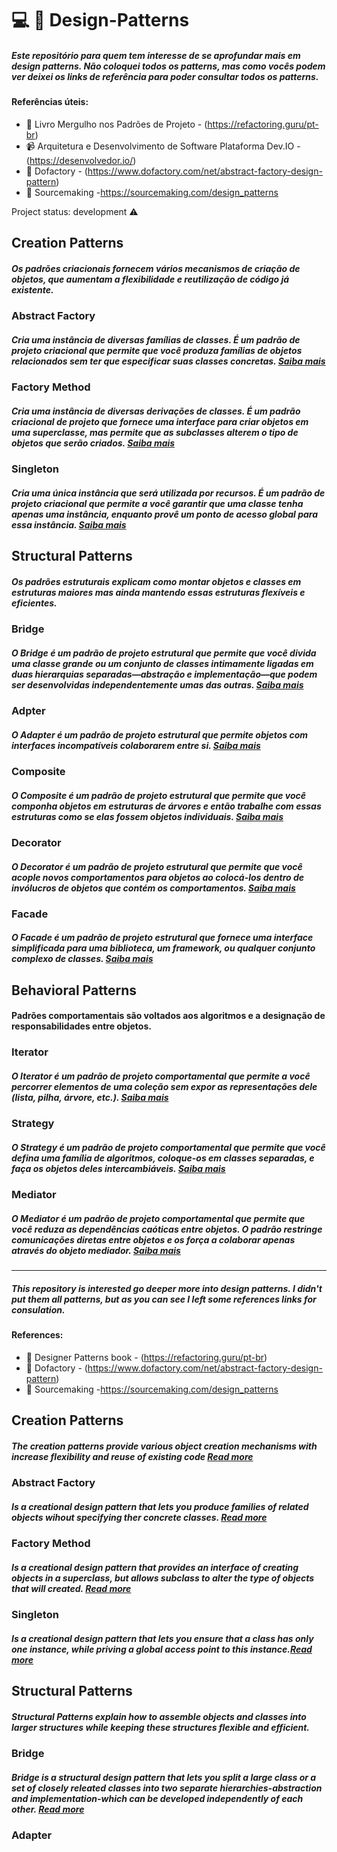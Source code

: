 #  :computer: :blue_book: Design-Patterns

##### Este repositório para quem tem interesse de se aprofundar mais em design patterns. Não coloquei todos os patterns, mas como vocês podem ver deixei os links de referência para poder consultar todos os patterns.

#### Referências úteis: 
 * :orange_book: Livro Mergulho nos Padrões de Projeto - (https://refactoring.guru/pt-br)  
 * :video_camera: Arquitetura e Desenvolvimento de Software Plataforma Dev.IO - (https://desenvolvedor.io/)
 * :bookmark_tabs: Dofactory -  (https://www.dofactory.com/net/abstract-factory-design-pattern)
 * :bookmark_tabs: Sourcemaking -https://sourcemaking.com/design_patterns

 Project status:  development :warning:

## Creation Patterns
##### Os padrões criacionais fornecem vários mecanismos de criação de objetos, que aumentam a flexibilidade e reutilização de código já existente.

### Abstract Factory
##### Cria uma instância de diversas famílias de classes. É um padrão de projeto criacional que permite que você produza famílias de objetos relacionados sem ter que especificar  suas classes concretas. [Saiba mais](https://refactoring.guru/pt-br/design-patterns/abstract-factory)


### Factory Method
##### Cria uma instância de diversas derivações de classes. É um padrão criacional de projeto que fornece uma interface para criar objetos em uma superclasse, mas permite que as subclasses alterem o tipo de objetos que serão criados. [Saiba mais](https://refactoring.guru/pt-br/design-patterns/factory-method)

### Singleton
##### Cria uma única instância que será utilizada por recursos. É um padrão de projeto criacional que permite a você garantir que uma classe tenha apenas uma instância, enquanto provê um ponto de acesso global para essa instância. [Saiba mais](https://refactoring.guru/pt-br/design-patterns/singleton)



## Structural Patterns
##### Os padrões estruturais explicam como montar objetos e classes em estruturas maiores mas ainda mantendo essas estruturas flexíveis e eficientes.

### Bridge
##### O Bridge é um padrão de projeto estrutural que permite que você divida uma classe grande ou um conjunto de classes intimamente ligadas em duas hierarquias separadas—abstração e implementação—que podem ser desenvolvidas independentemente umas das outras. [Saiba mais](https://refactoring.guru/pt-br/design-patterns/bridge)

### Adpter
##### O Adapter é um padrão de projeto estrutural que permite objetos com interfaces incompatíveis colaborarem entre si. [Saiba mais](https://refactoring.guru/pt-br/design-patterns/adapter)

### Composite
##### O Composite é um padrão de projeto estrutural que permite que você componha objetos em estruturas de árvores e então trabalhe com essas estruturas como se elas fossem objetos individuais. [Saiba mais](https://refactoring.guru/pt-br/design-patterns/composite)

### Decorator
##### O Decorator é um padrão de projeto estrutural que permite que você acople novos comportamentos para objetos ao colocá-los dentro de invólucros de objetos que contém os comportamentos. [Saiba mais](https://refactoring.guru/pt-br/design-patterns/decorator)

### Facade
##### O Facade é um padrão de projeto estrutural que fornece uma interface simplificada para uma biblioteca, um framework, ou qualquer conjunto complexo de classes. [Saiba mais](https://refactoring.guru/pt-br/design-patterns/facade)



## Behavioral Patterns
#### Padrões comportamentais são voltados aos algoritmos e a designação de responsabilidades entre objetos.

### Iterator
##### O Iterator é um padrão de projeto comportamental que permite a você percorrer elementos de uma coleção sem expor as representações dele (lista, pilha, árvore, etc.). [Saiba mais](https://refactoring.guru/pt-br/design-patterns/iterator)

### Strategy
##### O Strategy é um padrão de projeto comportamental que permite que você defina uma família de algoritmos, coloque-os em classes separadas, e faça os objetos deles intercambiáveis. [Saiba mais](https://refactoring.guru/pt-br/design-patterns/strategy)

### Mediator
##### O Mediator é um padrão de projeto comportamental que permite que você reduza as dependências caóticas entre objetos. O padrão restringe comunicações diretas entre objetos e os força a colaborar apenas através do objeto mediador. [Saiba mais](https://refactoring.guru/pt-br/design-patterns/mediator)



<hr />

##### This repository is interested go deeper more into design patterns. I didn't put them all patterns, but as you can see I left some references links for consulation.

#### References: 
 * :orange_book:  Designer Patterns book - (https://refactoring.guru/pt-br)  
  * :bookmark_tabs: Dofactory -  (https://www.dofactory.com/net/abstract-factory-design-pattern)
 * :bookmark_tabs: Sourcemaking -https://sourcemaking.com/design_patterns
 
 
## Creation Patterns
##### The creation patterns provide various object creation mechanisms with increase flexibility and reuse of existing code [Read more](https://refactoring.guru/design-patterns/creational-patterns)

### Abstract Factory
##### Is a creational design pattern that lets you produce families of related objects wihout specifying ther concrete classes. [Read more](https://refactoring.guru/design-patterns/abstract-factory)

### Factory Method
##### Is a creational design pattern that provides an interface of creating objects in a superclass, but allows subclass to alter the type of objects that will created. [Read more](https://refactoring.guru/design-patterns/factory-method)

### Singleton
##### Is a creational design pattern that lets you ensure that a class has only one instance, while priving a global access point to this instance.[Read more](https://refactoring.guru/design-patterns/singleton)


## Structural Patterns
##### Structural Patterns explain how to assemble objects and classes into larger structures while keeping these structures flexible and efficient.

### Bridge
##### Bridge is a structural design pattern that lets you split a large class or a set of closely releated classes into two separate hierarchies-abstraction and implementation-which can be developed independently of each other. [Read more](https://refactoring.guru/design-patterns/bridge)

### Adapter 
